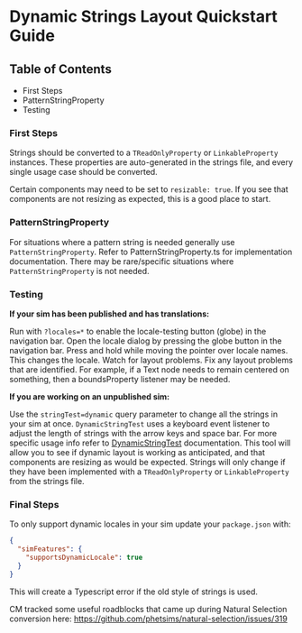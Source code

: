 # Dynamic Strings Layout Quickstart Guide

## Table of Contents
- First Steps
- PatternStringProperty
- Testing

### First Steps

Strings should be converted to a `TReadOnlyProperty` or `LinkableProperty` instances. These properties are auto-generated in the strings file, and every single usage case should be converted.

Certain components may need to be set to `resizable: true`. If you see that components are not resizing as expected, this is a good place to start.

### PatternStringProperty
For situations where a pattern string is needed generally use `PatternStringProperty`. Refer to PatternStringProperty.ts for implementation documentation. There may be rare/specific situations where `PatternStringProperty` is not needed.

### Testing

**If your sim has been published and has translations:**

Run with `?locales=*` to enable the locale-testing button (globe) in the navigation bar. Open the locale dialog by pressing the globe button in the navigation bar. Press and hold while moving the pointer over locale names. This changes the locale. Watch for layout problems. Fix any layout problems that are identified. For example, if a Text node needs to remain centered on something, then a boundsProperty listener may be needed.

**If you are working on an unpublished sim:**

Use the `stringTest=dynamic` query parameter to change all the strings in your sim at once. `DynamicStringTest` uses a keyboard event listener to adjust the length of strings with the arrow keys and space bar. For more specific usage info refer to [DynamicStringTest](https://github.com/phetsims/joist/blob/master/js/DynamicStringTest.ts) documentation. This tool will allow you to see if dynamic layout is working as anticipated, and that components are resizing as would be expected. Strings will only change if they have been implemented with a `TReadOnlyProperty` or `LinkableProperty` from the strings file.

### Final Steps

To only support dynamic locales in your sim update your `package.json` with:

```json
{
  "simFeatures": {
    "supportsDynamicLocale": true
  }
}
```
This will create a Typescript error if the old style of strings is used.

CM tracked some useful roadblocks that came up during Natural Selection conversion here: https://github.com/phetsims/natural-selection/issues/319
